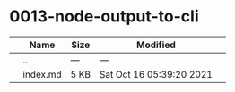 0013-node-output-to-cli
=======================

<table><thead><tr class="header"><th></th><th>Name</th><th>Size</th><th>Modified</th><th></th></tr></thead><tbody><tr class="odd"><td></td><td><span class="goup">..</span></td><td>—</td><td>—</td><td></td></tr><tr class="even"><td></td><td><span class="name">index.md</span></td><td>5 KB</td><td>Sat Oct 16 05:39:20 2021</td><td></td></tr></tbody></table>
